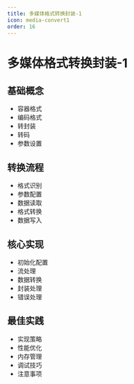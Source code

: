 ```yaml
---
title: 多媒体格式转换封装-1
icon: media-convert1
order: 16
---
```


# 多媒体格式转换封装-1

## 基础概念
- 容器格式
- 编码格式
- 转封装
- 转码
- 参数设置

## 转换流程
- 格式识别
- 参数配置
- 数据读取
- 格式转换
- 数据写入

## 核心实现
- 初始化配置
- 流处理
- 数据转换
- 封装处理
- 错误处理

## 最佳实践
- 实现策略
- 性能优化
- 内存管理
- 调试技巧
- 注意事项
